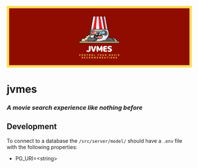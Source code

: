![Jvmes Logo Image](/src/client/assets/jvmes_wide.png)

# jvmes

### *A movie search experience like nothing before*

## Development
To connect to a database the `/src/server/model/` should have a `.env` file with the following properties:
* PG_URI=\<string\>
